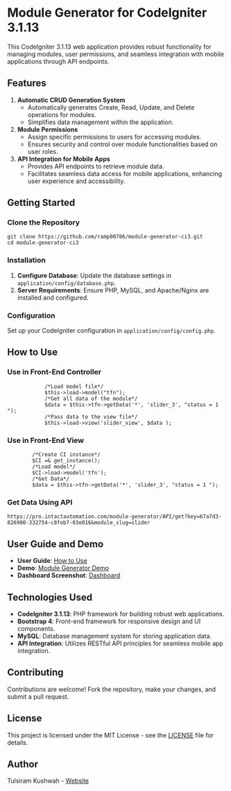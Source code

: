 

Module Generator for CodeIgniter 3.1.13
=======================================

This CodeIgniter 3.1.13 web application provides robust functionality for managing modules, user permissions, and seamless integration with mobile applications through API endpoints.

Features
--------

1.  **Automatic CRUD Generation System**
    *   Automatically generates Create, Read, Update, and Delete operations for modules.
    *   Simplifies data management within the application.
2.  **Module Permissions**
    *   Assign specific permissions to users for accessing modules.
    *   Ensures security and control over module functionalities based on user roles.
3.  **API Integration for Mobile Apps**
    *   Provides API endpoints to retrieve module data.
    *   Facilitates seamless data access for mobile applications, enhancing user experience and accessibility.

Getting Started
---------------

### Clone the Repository

    git clone https://github.com/ramp00786/module-generator-ci3.git
    cd module-generator-ci3

### Installation

1.  **Configure Database**: Update the database settings in `application/config/database.php`.
2.  **Server Requirements**: Ensure PHP, MySQL, and Apache/Nginx are installed and configured.

### Configuration

Set up your CodeIgniter configuration in `application/config/config.php`.

How to Use
----------

### Use in Front-End Controller

    
                /*Load model file*/
                $this->load->model("tfn");
                /*Get all data of the module*/
                $data = $this->tfn->getData('*', 'slider_3', "status = 1 ");
                /*Pass data to the view file*/
                $this->load->view('slider_view', $data );
            

### Use in Front-End View

    
            /*Create CI instance*/
            $CI =& get_instance();
            /*Load model*/
            $CI->load->model('tfn');
            /*Get Data*/
            $data = $this->tfn->getData('*', 'slider_3', "status = 1 ");
        

### Get Data Using API

    https://pro.intactautomation.com/module-generator/API/get?key=67a7d3-826900-332754-c8feb7-03e016&module_slug=slider

User Guide and Demo
-------------------

*   **User Guide**: [How to Use](https://pro.intactautomation.com/module-generator/How-to-use.pdf)
*   **Demo**: [Module Generator Demo](https://pro.intactautomation.com/module-generator/login)
*   **Dashboard Screenshot**: [Dashboard](https://pro.intactautomation.com/module-generator/Module-Generator.png)

Technologies Used
-----------------

*   **CodeIgniter 3.1.13**: PHP framework for building robust web applications.
*   **Bootstrap 4**: Front-end framework for responsive design and UI components.
*   **MySQL**: Database management system for storing application data.
*   **API Integration**: Utilizes RESTful API principles for seamless mobile app integration.

Contributing
------------

Contributions are welcome! Fork the repository, make your changes, and submit a pull request.

License
-------

This project is licensed under the MIT License - see the [LICENSE](LICENSE) file for details.

Author
------

Tulsiram Kushwah - [Website](https://codecartbazaar.intactautomation.com/tulsiram-kushwah/)
